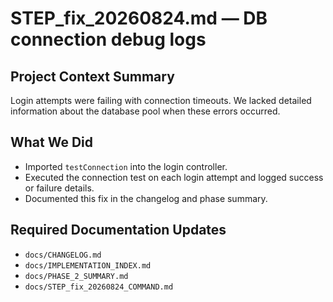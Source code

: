 # STEP_fix_20260824.md — DB connection debug logs

## Project Context Summary
Login attempts were failing with connection timeouts. We lacked detailed information about the database pool when these errors occurred.

## What We Did
- Imported `testConnection` into the login controller.
- Executed the connection test on each login attempt and logged success or failure details.
- Documented this fix in the changelog and phase summary.

## Required Documentation Updates
- `docs/CHANGELOG.md`
- `docs/IMPLEMENTATION_INDEX.md`
- `docs/PHASE_2_SUMMARY.md`
- `docs/STEP_fix_20260824_COMMAND.md`
